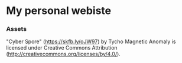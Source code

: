 # My personal webiste

### Assets

"Cyber Spore" (https://skfb.ly/oJW97) by Tycho Magnetic Anomaly is licensed under Creative Commons Attribution (http://creativecommons.org/licenses/by/4.0/).